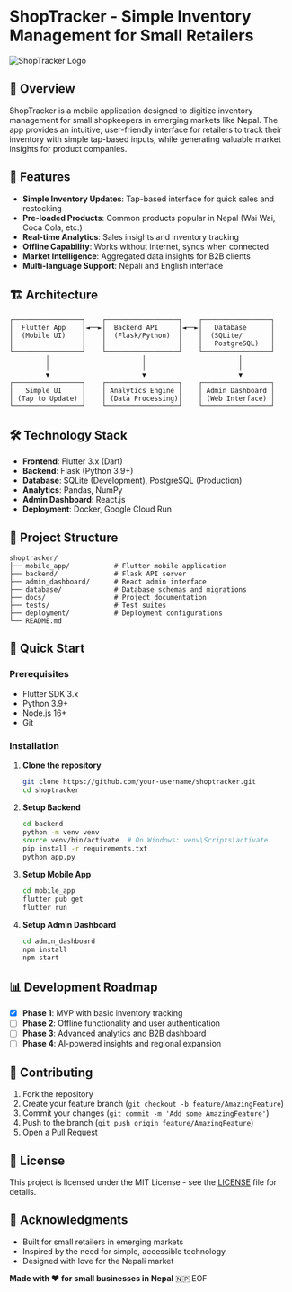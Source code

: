 # ShopTracker - Simple Inventory Management for Small Retailers

![ShopTracker Logo](docs/images/logo.png)

## 🎯 Overview

ShopTracker is a mobile application designed to digitize inventory management for small shopkeepers in emerging markets like Nepal. The app provides an intuitive, user-friendly interface for retailers to track their inventory with simple tap-based inputs, while generating valuable market insights for product companies.

## 🚀 Features

- **Simple Inventory Updates**: Tap-based interface for quick sales and restocking
- **Pre-loaded Products**: Common products popular in Nepal (Wai Wai, Coca Cola, etc.)
- **Real-time Analytics**: Sales insights and inventory tracking
- **Offline Capability**: Works without internet, syncs when connected
- **Market Intelligence**: Aggregated data insights for B2B clients
- **Multi-language Support**: Nepali and English interface

## 🏗️ Architecture

```
┌─────────────────┐    ┌──────────────────┐    ┌─────────────────┐
│  Flutter App    │◄──►│  Backend API     │◄──►│   Database      │
│  (Mobile UI)    │    │  (Flask/Python)  │    │  (SQLite/       │
│                 │    │                  │    │   PostgreSQL)   │
└─────────────────┘    └──────────────────┘    └─────────────────┘
         │                       │                       │
         │                       │                       │
         ▼                       ▼                       ▼
┌─────────────────┐    ┌──────────────────┐    ┌─────────────────┐
│   Simple UI     │    │ Analytics Engine │    │ Admin Dashboard │
│ (Tap to Update) │    │ (Data Processing)│    │ (Web Interface) │
└─────────────────┘    └──────────────────┘    └─────────────────┘
```

## 🛠️ Technology Stack

- **Frontend**: Flutter 3.x (Dart)
- **Backend**: Flask (Python 3.9+)
- **Database**: SQLite (Development), PostgreSQL (Production)
- **Analytics**: Pandas, NumPy
- **Admin Dashboard**: React.js
- **Deployment**: Docker, Google Cloud Run

## 📁 Project Structure

```
shoptracker/
├── mobile_app/           # Flutter mobile application
├── backend/              # Flask API server
├── admin_dashboard/      # React admin interface
├── database/             # Database schemas and migrations
├── docs/                 # Project documentation
├── tests/                # Test suites
├── deployment/           # Deployment configurations
└── README.md
```

## 🚀 Quick Start

### Prerequisites

- Flutter SDK 3.x
- Python 3.9+
- Node.js 16+
- Git

### Installation

1. **Clone the repository**
   ```bash
   git clone https://github.com/your-username/shoptracker.git
   cd shoptracker
   ```

2. **Setup Backend**
   ```bash
   cd backend
   python -m venv venv
   source venv/bin/activate  # On Windows: venv\Scripts\activate
   pip install -r requirements.txt
   python app.py
   ```

3. **Setup Mobile App**
   ```bash
   cd mobile_app
   flutter pub get
   flutter run
   ```

4. **Setup Admin Dashboard**
   ```bash
   cd admin_dashboard
   npm install
   npm start
   ```

## 📊 Development Roadmap

- [x] **Phase 1**: MVP with basic inventory tracking
- [ ] **Phase 2**: Offline functionality and user authentication
- [ ] **Phase 3**: Advanced analytics and B2B dashboard
- [ ] **Phase 4**: AI-powered insights and regional expansion

## 🤝 Contributing

1. Fork the repository
2. Create your feature branch (`git checkout -b feature/AmazingFeature`)
3. Commit your changes (`git commit -m 'Add some AmazingFeature'`)
4. Push to the branch (`git push origin feature/AmazingFeature`)
5. Open a Pull Request

## 📄 License

This project is licensed under the MIT License - see the [LICENSE](LICENSE) file for details.

## 🙏 Acknowledgments

- Built for small retailers in emerging markets
- Inspired by the need for simple, accessible technology
- Designed with love for the Nepali market


**Made with ❤️ for small businesses in Nepal** 🇳🇵
EOF
